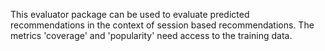 This evaluator package can be used to evaluate predicted recommendations in the context of session based recommendations.
The metrics 'coverage' and 'popularity' need access to the training data.

